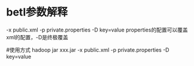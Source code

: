 # betl参数解释
-x public.xml
-p private.properties
-D key=value
properties的配置可以覆盖xml的配置，-D是终极覆盖

#使用方式
hadoop jar xxx.jar -x public.xml -p private.properties -D key=value
